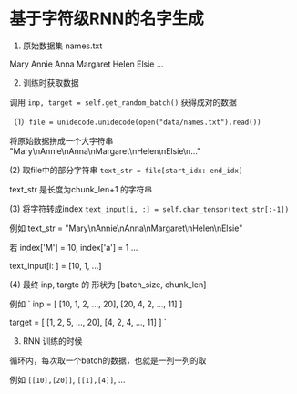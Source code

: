 # 基于字符级RNN的名字生成

1. 原始数据集 names.txt

Mary
Annie
Anna
Margaret
Helen
Elsie
...

2. 训练时获取数据

调用 `inp, target = self.get_random_batch()` 获得成对的数据

（1）`file = unidecode.unidecode(open("data/names.txt").read())`

将原始数据拼成一个大字符串 "Mary\nAnnie\nAnna\nMargaret\nHelen\nElsie\n..."

(2) 取file中的部分字符串 `text_str = file[start_idx: end_idx]`

text_str 是长度为chunk_len+1 的字符串

(3) 将字符转成index `text_input[i, :] = self.char_tensor(text_str[:-1])`

例如 text_str = "Mary\nAnnie\nAnna\nMargaret\nHelen\nElsie"

若 index['M'] = 10, index['a'] = 1 ...

text_input[i: ] = [10, 1, ...]

(4) 最终 inp, targte 的 形状为 [batch_size, chunk_len]

例如 
`
inp = [
    [10, 1, 2, ..., 20],
    [20, 4, 2, ..., 11]
]

target = [
    [1, 2, 5, ..., 20],
    [4, 2, 4, ..., 11]
]
`

3. RNN 训练的时候

循环内，每次取一个batch的数据，也就是一列一列的取

例如
`[[10],[20]]`, `[[1],[4]]`, ...